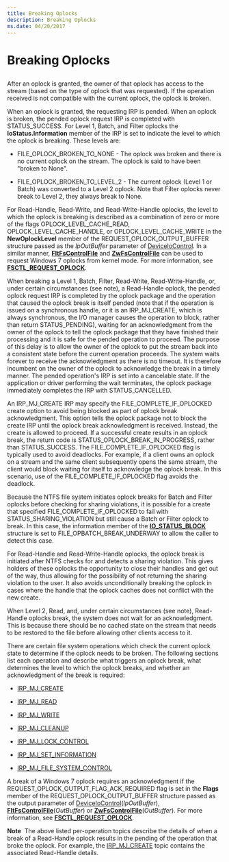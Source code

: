 ```yaml
---
title: Breaking Oplocks
description: Breaking Oplocks
ms.date: 04/20/2017
---
```


# Breaking Oplocks


## <span id="ddk_network_redirector_design_and_performance_if"></span><span id="DDK_NETWORK_REDIRECTOR_DESIGN_AND_PERFORMANCE_IF"></span>


After an oplock is granted, the owner of that oplock has access to the stream (based on the type of oplock that was requested). If the operation received is not compatible with the current oplock, the oplock is broken.

When an oplock is granted, the requesting IRP is pended. When an oplock is broken, the pended oplock request IRP is completed with STATUS\_SUCCESS. For Level 1, Batch, and Filter oplocks the **IoStatus.Information** member of the IRP is set to indicate the level to which the oplock is breaking. These levels are:

-   FILE\_OPLOCK\_BROKEN\_TO\_NONE - The oplock was broken and there is no current oplock on the stream. The oplock is said to have been "broken to None".

-   FILE\_OPLOCK\_BROKEN\_TO\_LEVEL\_2 - The current oplock (Level 1 or Batch) was converted to a Level 2 oplock. Note that Filter oplocks never break to Level 2, they always break to None.

For Read-Handle, Read-Write, and Read-Write-Handle oplocks, the level to which the oplock is breaking is described as a combination of zero or more of the flags OPLOCK\_LEVEL\_CACHE\_READ, OPLOCK\_LEVEL\_CACHE\_HANDLE, or OPLOCK\_LEVEL\_CACHE\_WRITE in the **NewOplockLevel** member of the REQUEST\_OPLOCK\_OUTPUT\_BUFFER structure passed as the *lpOutBuffer* parameter of [DeviceIoControl](/windows/win32/api/ioapiset/nf-ioapiset-deviceiocontrol). In a similar manner, [**FltFsControlFile**](/windows-hardware/drivers/ddi/fltkernel/nf-fltkernel-fltfscontrolfile) and [**ZwFsControlFile**](/previous-versions/ff566462(v=vs.85)) can be used to request Windows 7 oplocks from kernel mode. For more information, see [**FSCTL\_REQUEST\_OPLOCK**](./fsctl-request-oplock.md).

When breaking a Level 1, Batch, Filter, Read-Write, Read-Write-Handle, or, under certain circumstances (see note), a Read-Handle oplock, the pended oplock request IRP is completed by the oplock package and the operation that caused the oplock break is itself pended (note that if the operation is issued on a synchronous handle, or it is an IRP\_MJ\_CREATE, which is always synchronous, the I/O manager causes the operation to block, rather than return STATUS\_PENDING), waiting for an acknowledgment from the owner of the oplock to tell the oplock package that they have finished their processing and it is safe for the pended operation to proceed. The purpose of this delay is to allow the owner of the oplock to put the stream back into a consistent state before the current operation proceeds. The system waits forever to receive the acknowledgment as there is no timeout. It is therefore incumbent on the owner of the oplock to acknowledge the break in a timely manner. The pended operation's IRP is set into a cancelable state. If the application or driver performing the wait terminates, the oplock package immediately completes the IRP with STATUS\_CANCELLED.

An IRP\_MJ\_CREATE IRP may specify the FILE\_COMPLETE\_IF\_OPLOCKED create option to avoid being blocked as part of oplock break acknowledgment. This option tells the oplock package not to block the create IRP until the oplock break acknowledgment is received. Instead, the create is allowed to proceed. If a successful create results in an oplock break, the return code is STATUS\_OPLOCK\_BREAK\_IN\_PROGRESS, rather than STATUS\_SUCCESS. The FILE\_COMPLETE\_IF\_OPLOCKED flag is typically used to avoid deadlocks. For example, if a client owns an oplock on a stream and the same client subsequently opens the same stream, the client would block waiting for itself to acknowledge the oplock break. In this scenario, use of the FILE\_COMPLETE\_IF\_OPLOCKED flag avoids the deadlock.

Because the NTFS file system initiates oplock breaks for Batch and Filter oplocks before checking for sharing violations, it is possible for a create that specified FILE\_COMPLETE\_IF\_OPLOCKED to fail with STATUS\_SHARING\_VIOLATION but still cause a Batch or Filter oplock to break. In this case, the information member of the [**IO\_STATUS\_BLOCK**](/windows-hardware/drivers/ddi/wdm/ns-wdm-_io_status_block) structure is set to FILE\_OPBATCH\_BREAK\_UNDERWAY to allow the caller to detect this case.

For Read-Handle and Read-Write-Handle oplocks, the oplock break is initiated after NTFS checks for and detects a sharing violation. This gives holders of these oplocks the opportunity to close their handles and get out of the way, thus allowing for the possibility of not returning the sharing violation to the user. It also avoids unconditionally breaking the oplock in cases where the handle that the oplock caches does not conflict with the new create.

When Level 2, Read, and, under certain circumstances (see note), Read-Handle oplocks break, the system does not wait for an acknowledgment. This is because there should be no cached state on the stream that needs to be restored to the file before allowing other clients access to it.

There are certain file system operations which check the current oplock state to determine if the oplock needs to be broken. The following sections list each operation and describe what triggers an oplock break, what determines the level to which the oplock breaks, and whether an acknowledgment of the break is required:

- [IRP_MJ_CREATE](irp-mj-create2.md)

- [IRP_MJ_READ](irp-mj-read2.md)

- [IRP_MJ_WRITE](irp-mj-write2.md)

- [IRP_MJ_CLEANUP](irp-mj-cleanup2.md)

- [IRP_MJ_LOCK_CONTROL](irp-mj-lock-control2.md)

- [IRP_MJ_SET_INFORMATION](irp-mj-set-information2.md)

- [IRP_MJ_FILE_SYSTEM_CONTROL](irp-mj-file-system-control2.md)

A break of a Windows 7 oplock requires an acknowledgment if the REQUEST\_OPLOCK\_OUTPUT\_FLAG\_ACK\_REQUIRED flag is set in the **Flags** member of the REQUEST\_OPLOCK\_OUTPUT\_BUFFER structure passed as the output parameter of [DeviceIoControl](/windows/win32/api/ioapiset/nf-ioapiset-deviceiocontrol)(*lpOutBuffer*), [**FltFsControlFile**](/windows-hardware/drivers/ddi/fltkernel/nf-fltkernel-fltfscontrolfile)(*OutBuffer*) or [**ZwFsControlFile**](/previous-versions/ff566462(v=vs.85))(*OutBuffer*). For more information, see [**FSCTL\_REQUEST\_OPLOCK**](./fsctl-request-oplock.md).

**Note**  The above listed per-operation topics describe the details of when a break of a Read-Handle oplock results in the pending of the operation that broke the oplock. For example, the [IRP\_MJ\_CREATE](irp-mj-create2.md) topic contains the associated Read-Handle details.

 

